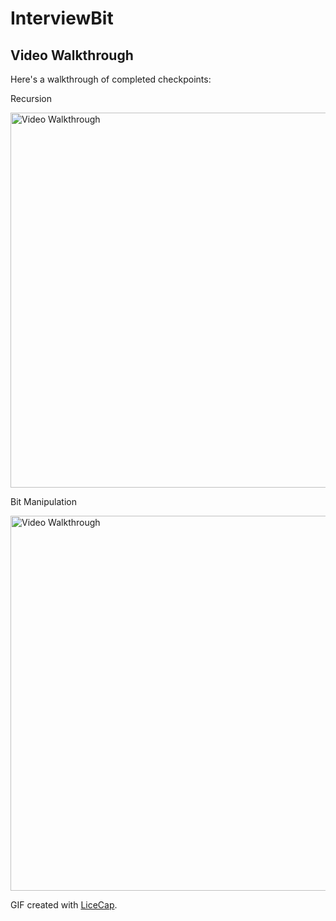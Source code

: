 # InterviewBit

## Video Walkthrough

Here's a walkthrough of completed checkpoints:

Recursion

<img src='https://user-images.githubusercontent.com/17666583/41274109-1150945e-6dd1-11e8-8cde-3501206dbed7.gif' title='Recursion' width='600' alt='Video Walkthrough' />

Bit Manipulation

<img src='https://user-images.githubusercontent.com/17666583/41274111-1396125c-6dd1-11e8-9591-dc5a71e8251f.gif' title='Bit Manipulation' width='600' alt='Video Walkthrough' />


GIF created with [LiceCap](http://www.cockos.com/licecap/).

